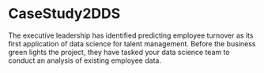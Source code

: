 # CaseStudy2DDS
The executive leadership has identified predicting employee turnover as its first application of data science for talent management. Before the business green lights the project, they have tasked your data science team to conduct an analysis of existing employee data. 
